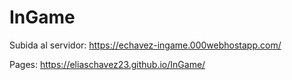 # InGame
Subida al servidor:
https://echavez-ingame.000webhostapp.com/

Pages:
https://eliaschavez23.github.io/InGame/
